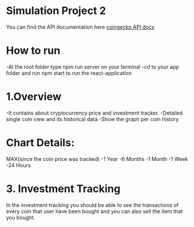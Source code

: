# Simulation Project 2

You can find the API documentation here
[coingecko API docs](https://www.coingecko.com/api/documentations/v3)

# How to run 
-At the root folder type npm run server on your terminal
-cd to your app folder and run npm start to run the react-application


# 1.Overview
-It contains about cryptocurrency price and investment tracker.
-Detailed single coin view and its historical data
-Show the graph per coin history

# Chart Details:

MAX(since the coin price was tracked)
-1 Year
-6 Months
-1 Month
-1 Week
-24 Hours
# 3. Investment Tracking
In the investment tracking you should be able to see the transactions of every coin that user have been bought and you can also sell the item that you bought.


